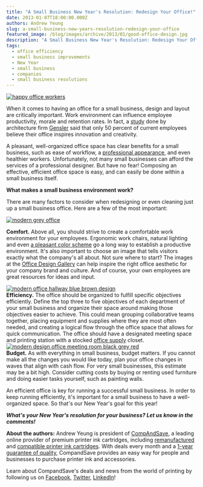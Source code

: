 ```yaml
---
title: "A Small Business New Year's Resolution: Redesign Your Office!"
date: 2013-01-07T18:00:00.000Z
authors: Andrew Yeung
slug: a-small-business-new-years-resolution-redesign-your-office
featured_image: /blog/images/archive/2013/01/good-office-design.jpg
description: "A Small Business New Year's Resolution: Redesign Your Office!"
tags:
  - office efficiency
  - small business improvements
  - New Year
  - small business
  - companies
  - small business resolutions
---
```

[![happy office workers](/blog/images/good-office-design.jpg "happy office workers")](/blog/images/good-office-design.jpg)

When it comes to having an office for a small business, design and layout are critically important. Work environment can influence employee productivity, morale and retention rates. In fact, a [study](https://www.google.com/url?sa=t&rct=j&q=&esrc=s&source=web&cd=4&ved=0CEsQFjAD&url=http%3A%2F%2Fwww.team-mates.com%2Fstorage%2Fknowledge-center-documents%2FGensler%2520U.S.%2520Workplace%2520Survey%2520-%2520DesignPerformanceIndex.pdf&ei=wY3kUJumI-aTiALMg4FY&usg=AFQjCNHG53JCpgrTakFcrN5W%5FGAnXs21uQ&sig2=4w3jbpKm9h7HeP18x9Cr3g) done by architecture firm [Gensler](https://www.gensler.com/) said that only 50 percent of current employees believe their office inspires innovation and creativity.

A pleasant, well-organized office space has clear benefits for a small business, such as ease of workflow, a [professional appearance](https://www.maintenance-one.com/blog/benefits-of-a-clean-office/), and even healthier workers. Unfortunately, not many small businesses can afford the services of a professional designer. But have no fear! Composing an effective, efficient office space is easy, and can easily be done within a small business itself.

**What makes a small business environment work?**

There are many factors to consider when redesigning or even cleaning just up a small business office. Here are a few of the most important:

[![modern grey office](/blog/images/modern-meeting-room-office.jpeg "modern grey office")](/blog/images/modern-meeting-room-office.jpeg)

**Comfort.** Above all, you should strive to create a comfortable work environment for your employees. Ergonomic work chairs, natural lighting and even [a pleasant color scheme](https://www.huffpost.com/entry/best-colors-for-your-office-products-and-packaging_n_1640420) go a long way to establish a productive environment. It's also important to choose an image that tells visitors exactly what the company's all about. Not sure where to start? The images at the [Office Design Gallery](https://www.officedesigngallery.com/) can help inspire the right office aesthetic for your company brand and culture. And of course, your own employees are great resources for ideas and input.

[![modern office hallway blue brown design](/blog/images/office-design-hallway.jpeg "modern office hallway blue brown design")](/blog/images/office-design-hallway.jpeg)\
**Efficiency.** The office should be organized to fulfill specific objectives efficiently. Define the top three to five objectives of each department of your small business and organize their space around making those objectives easier to achieve. This could mean grouping collaborative teams together, placing equipment and supplies where they are most often needed, and creating a logical flow through the office space that allows for quick communication. The office should have a designated meeting space and printing station with a stocked [office supply](https://www.compandsave.com/) closet.\
[![modern design office meeting room black grey red](/blog/images/modern-meeting-room.jpeg "modern design office meeting room black grey red")](/blog/images/modern-meeting-room.jpeg)\
**Budget.** As with everything in small business, budget matters. If you cannot make all the changes you would like today, plan your office changes in waves that align with cash flow. For very small businesses, this estimate may be a bit high. Consider cutting costs by buying or renting used furniture and doing easier tasks yourself, such as painting walls.

An efficient office is key for running a successful small business. In order to keep running efficiently, it's important for a small business to have a well-organized space. So that's our New Year's goal for this year!

***What's your New Year's resolution for your business? Let us know in the comments!***

**About the authors:** Andrew Yeung is president of [CompAndSave](https://www.compandsave.com/), a leading online provider of premium printer ink cartridges, including [remanufactured](https://www.compandsave.com/help) and [compatible printer ink cartridges](https://www.compandsave.com/help). With deals every month and a [1-year guarantee of quality](https://www.compandsave.com/help), CompandSave provides an easy way for people and businesses to purchase printer ink and accessories.

Learn about CompandSave's deals and news from the world of printing by following us on [Facebook](https://www.facebook.com/compandsave.ink), [Twitter](https://twitter.com/compandsave), [LinkedIn](https://www.linkedin.com)!